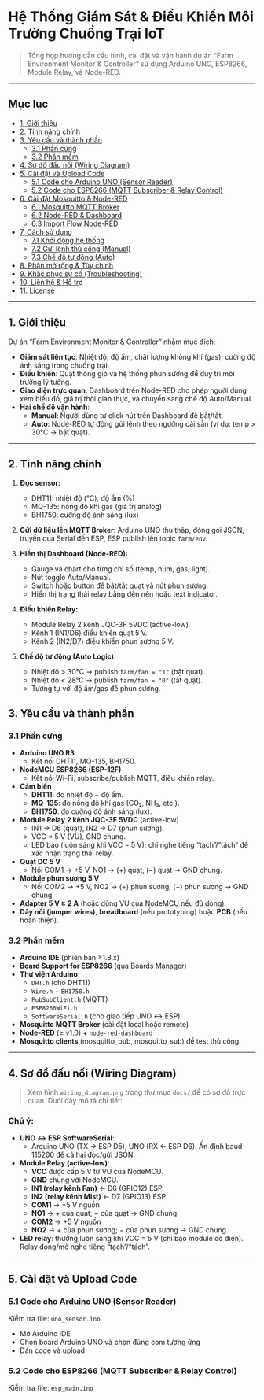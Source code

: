 # Hệ Thống Giám Sát & Điều Khiển Môi Trường Chuồng Trại IoT

> Tổng hợp hướng dẫn cấu hình, cài đặt và vận hành dự án “Farm Environment Monitor & Controller” sử dụng Arduino UNO, ESP8266, Module Relay, và Node-RED.

---

## Mục lục

- [1. Giới thiệu](#1-giới-thiệu)  
- [2. Tính năng chính](#2-tính-năng-chính)  
- [3. Yêu cầu và thành phần](#3-yêu-cầu-và-thành-phần)  
  - [3.1 Phần cứng](#31-phần-cứng)  
  - [3.2 Phần mềm](#32-phần-mềm)  
- [4. Sơ đồ đấu nối (Wiring Diagram)](#4-sơ-đồ-đấu-nối-wiring-diagram)  
- [5. Cài đặt và Upload Code](#5-cài-đặt-và-upload-code)  
  - [5.1 Code cho Arduino UNO (Sensor Reader)](#51-code-cho-arduino-uno-sensor-reader)  
  - [5.2 Code cho ESP8266 (MQTT Subscriber & Relay Control)](#52-code-cho-esp8266-mqtt-subscriber--relay-control)  
- [6. Cài đặt Mosquitto & Node-RED](#6-cài-đặt-mosquitto--node-red)  
  - [6.1 Mosquitto MQTT Broker](#61-mosquitto-mqtt-broker)  
  - [6.2 Node-RED & Dashboard](#62-node-red--dashboard)  
  - [6.3 Import Flow Node-RED](#63-import-flow-node-red)  
- [7. Cách sử dụng](#7-cách-sử-dụng)  
  - [7.1 Khởi động hệ thống](#71-khởi-động-hệ-thống)  
  - [7.2 Gửi lệnh thủ công (Manual)](#72-gửi-lệnh-thủ-công-manual)  
  - [7.3 Chế độ tự động (Auto)](#73-chế-độ-tự-động-auto)  
- [8. Phần mở rộng & Tùy chỉnh](#8-phần-mở-rộng--tùy-chỉnh)  
- [9. Khắc phục sự cố (Troubleshooting)](#9-khắc-phục-sự-cố-troubleshooting)  
- [10. Liên hệ & Hỗ trợ](#10-liên-hệ--hỗ-trợ)  
- [11. License](#11-license)  

---

## 1. Giới thiệu

Dự án “Farm Environment Monitor & Controller” nhằm mục đích:

- **Giám sát liên tục**: Nhiệt độ, độ ẩm, chất lượng không khí (gas), cường độ ánh sáng trong chuồng trại.  
- **Điều khiển**: Quạt thông gió và hệ thống phun sương để duy trì môi trường lý tưởng.  
- **Giao diện trực quan**: Dashboard trên Node-RED cho phép người dùng xem biểu đồ, giá trị thời gian thực, và chuyển sang chế độ Auto/Manual.  
- **Hai chế độ vận hành**:  
  - **Manual**: Người dùng tự click nút trên Dashboard để bật/tắt.  
  - **Auto**: Node-RED tự động gửi lệnh theo ngưỡng cài sẵn (ví dụ: temp > 30°C → bật quạt).

---

## 2. Tính năng chính

1. **Đọc sensor:**  
   - DHT11: nhiệt độ (°C), độ ẩm (%)  
   - MQ-135: nồng độ khí gas (giá trị analog)  
   - BH1750: cường độ ánh sáng (lux)  

2. **Gửi dữ liệu lên MQTT Broker**: Arduino UNO thu thập, đóng gói JSON, truyền qua Serial đến ESP, ESP publish lên topic `farm/env`.  

3. **Hiển thị Dashboard (Node-RED):**  
   - Gauge và chart cho từng chỉ số (temp, hum, gas, light).  
   - Nút toggle Auto/Manual.  
   - Switch hoặc button để bật/tắt quạt và nút phun sương.  
   - Hiển thị trạng thái relay bằng đèn nền hoặc text indicator.  

4. **Điều khiển Relay:**  
   - Module Relay 2 kênh JQC-3F 5VDC (active-low).  
   - Kênh 1 (IN1/D6) điều khiển quạt 5 V.  
   - Kênh 2 (IN2/D7) điều khiển phun sương 5 V.  

5. **Chế độ tự động (Auto Logic):**  
     - Nhiệt độ > 30°C → publish `farm/fan = "1"` (bật quạt).  
     - Nhiệt độ < 28°C → publish `farm/fan = "0"` (tắt quạt).  
     - Tương tự với độ ẩm/gas để phun sương.  

## 3. Yêu cầu và thành phần

### 3.1 Phần cứng

- **Arduino UNO R3**  
  - Kết nối DHT11, MQ-135, BH1750.  
- **NodeMCU ESP8266 (ESP-12F)**  
  - Kết nối Wi-Fi, subscribe/publish MQTT, điều khiển relay.  
- **Cảm biến**  
  - **DHT11**: đo nhiệt độ + độ ẩm.  
  - **MQ-135**: đo nồng độ khí gas (CO₂, NH₃, etc.).  
  - **BH1750**: đo cường độ ánh sáng (lux).  
- **Module Relay 2 kênh JQC-3F 5VDC** (active-low)  
  - IN1 → D6 (quạt), IN2 → D7 (phun sương).  
  - VCC = 5 V (VU), GND chung.  
  - LED báo (luôn sáng khi VCC = 5 V); chỉ nghe tiếng “tạch”/“tách” để xác nhận trạng thái relay.  
- **Quạt DC 5 V**  
  - Nối COM1 → +5 V, NO1 → (+) quạt, (−) quạt → GND chung.  
- **Module phun sương 5 V**  
  - Nối COM2 → +5 V, NO2 → (+) phun sương, (−) phun sương → GND chung.  
- **Adapter 5 V ≥ 2 A** (hoặc dùng VU của NodeMCU nếu đủ dòng)  
- **Dây nối (jumper wires)**, **breadboard** (nếu prototyping) hoặc **PCB** (nếu hoàn thiện).

### 3.2 Phần mềm

- **Arduino IDE** (phiên bản ≥1.8.x)  
- **Board Support for ESP8266** (qua Boards Manager)  
- **Thư viện Arduino**:  
  - `DHT.h` (cho DHT11)  
  - `Wire.h` + `BH1750.h`  
  - `PubSubClient.h` (MQTT)  
  - `ESP8266WiFi.h`  
  - `SoftwareSerial.h` (cho giao tiếp UNO ↔ ESP)  
- **Mosquitto MQTT Broker** (cài đặt local hoặc remote)  
- **Node-RED** (≥ v1.0) + `node-red-dashboard`  
- **Mosquitto clients** (mosquitto_pub, mosquitto_sub) để test thủ công.

---

## 4. Sơ đồ đấu nối (Wiring Diagram)

> Xem hình `wiring_diagram.png` trong thư mục `docs/` để có sơ đồ trực quan. Dưới đây mô tả chi tiết:


### Chú ý:

- **UNO ↔ ESP SoftwareSerial**:  
  - Arduino UNO (TX → ESP D5), UNO (RX ← ESP D6). Ấn định baud 115200 để cả hai đọc/gửi JSON.  
- **Module Relay (active-low)**:  
  - **VCC** được cấp 5 V từ VU của NodeMCU.  
  - **GND** chung với NodeMCU.  
  - **IN1 (relay kênh Fan)** ← D6 (GPIO12) ESP.  
  - **IN2 (relay kênh Mist)** ← D7 (GPIO13) ESP.  
  - **COM1** → +5 V nguồn  
  - **NO1** → + của quạt; − của quạt → GND chung.  
  - **COM2** → +5 V nguồn  
  - **NO2** → + của phun sương; − của phun sương → GND chung.  
- **LED relay**: thường luôn sáng khi VCC = 5 V (chỉ báo module có điện). Relay đóng/mở nghe tiếng “tạch”/“tách”.  

---

## 5. Cài đặt và Upload Code

### 5.1 Code cho Arduino UNO (Sensor Reader)

Kiểm tra file: `uno_sensor.ino`

- Mở Arduino IDE
- Chọn board Arduino UNO và chọn đúng com tương ứng
- Dán code và upload

### 5.2 Code cho ESP8266 (MQTT Subscriber & Relay Control)

Kiểm tra file: `esp_main.ino`


